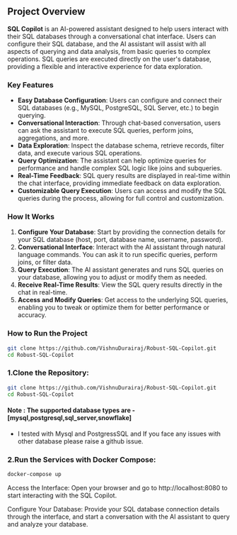 ## **Project Overview**
**SQL Copilot** is an AI-powered assistant designed to help users interact with their SQL databases through a conversational chat interface. Users can configure their SQL database, and the AI assistant will assist with all aspects of querying and data analysis, from basic queries to complex operations. SQL queries are executed directly on the user's database, providing a flexible and interactive experience for data exploration.

### **Key Features**
- **Easy Database Configuration**: Users can configure and connect their SQL databases (e.g., MySQL, PostgreSQL, SQL Server, etc.) to begin querying.
- **Conversational Interaction**: Through chat-based conversation, users can ask the assistant to execute SQL queries, perform joins, aggregations, and more.
- **Data Exploration**: Inspect the database schema, retrieve records, filter data, and execute various SQL operations.
- **Query Optimization**: The assistant can help optimize queries for performance and handle complex SQL logic like joins and subqueries.
- **Real-Time Feedback**: SQL query results are displayed in real-time within the chat interface, providing immediate feedback on data exploration.
- **Customizable Query Execution**: Users can access and modify the SQL queries during the process, allowing for full control and customization.

### **How It Works**
1. **Configure Your Database**: Start by providing the connection details for your SQL database (host, port, database name, username, password).
2. **Conversational Interface**: Interact with the AI assistant through natural language commands. You can ask it to run specific queries, perform joins, or filter data.
3. **Query Execution**: The AI assistant generates and runs SQL queries on your database, allowing you to adjust or modify them as needed.
4. **Receive Real-Time Results**: View the SQL query results directly in the chat in real-time.
5. **Access and Modify Queries**: Get access to the underlying SQL queries, enabling you to tweak or optimize them for better performance or accuracy.

### **How to Run the Project**

```bash
git clone https://github.com/VishnuDurairaj/Robust-SQL-Copilot.git
cd Robust-SQL-Copilot
```

### **1.Clone the Repository:**

```bash
git clone https://github.com/VishnuDurairaj/Robust-SQL-Copilot.git
cd Robust-SQL-Copilot
```

#### Note : The supported database types are - [mysql,postgresql,sql_server,snowflake]

- I tested with Mysql and PostgressSQL and If you face any issues with other database please raise a github issue.

### **2.Run the Services with Docker Compose:**
```bash
docker-compose up
```

Access the Interface: Open your browser and go to http://localhost:8080 to start interacting with the SQL Copilot.

Configure Your Database: Provide your SQL database connection details through the interface, and start a conversation with the AI assistant to query and analyze your database.
